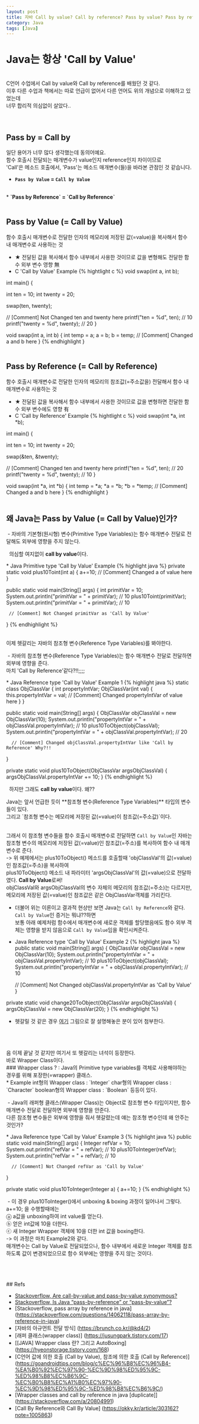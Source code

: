 ```yaml
---
layout: post
title: 자바 Call by value? Call by reference? Pass by value? Pass by reference?
category: Java
tags: [Java]
---
```


# Java는 항상 'Call by Value'
<br/>
C언어 수업에서 Call by value와 Call by reference를 배웠던 것 같다.<br>
이후 다른 수업과 책에서는 따로 언급이 없어서 다른 언어도 위의 개념으로 이해하고 있었는데<br>
너무 합리적 의심없이 살았다..<br>
<br/><br/>

## Pass by = Call by
일단 용어가 너무 많다 생각했는데 동의어예요.<br/>
함수 호출시 전달되는 매개변수가 value인지 reference인지 차이이므로<br/>
'Call'은 메소드 호출에서, 'Pass'는 메소드 매개변수(들)을 바라본 관점인 것 같습니다.<br/>
* <strong>`Pass by Value` = `Call by Value`</strong>
<br/>
* <strong>`Pass by Reference` = `Call by Reference`</strong>
<br/>
<br/>

## Pass by Value (= Call by Value)
함수 호출시 매개변수로 전달한 인자의 메모리에 저장된 값(=value)을 복사해서 함수 내 매개변수로 사용하는 것<br>
* ★ 전달된 값을 복사해서 함수 내부에서 사용한 것이므로 값을 변형해도 전달한 함수 외부 변수 영향 無
* C 'Call by Value' Example
{% hightlight c %}
void swap(int a, int b);

int main() {

   int ten = 10;
   int twenty = 20;

   swap(ten, twenty);

   // [Comment] Not Changed ten and twenty here 
   printf("ten = %d", ten); // 10
   printf("twenty = %d", twenty); // 20
}

void swap(int a, int b) {
 int temp = a;
 a = b;
 b = temp;
 // [Comment] Changed a and b here 
}
{% endhighlight }
<br/>
<br/>

## Pass by Reference (= Call by Reference)
함수 호출시 매개변수로 전달한 인자의 메모리의 참조값(=주소값을) 전달해서 함수 내 매개변수로 사용하는 것</br>
* ★ 전달된 값을 복사해서 함수 내부에서 사용한 것이므로 값을 변형하면 전달한 함수 외부 변수에도 영향 有
* C 'Call by Reference' Example
{% hightlight c %}
void swap(int *a, int *b);

int main() {

   int ten = 10;
   int twenty = 20;

   swap(&ten, &twenty);

   // [Comment] Changed ten and twenty here 
   printf("ten = %d", ten); // 20
   printf("twenty = %d", twenty); // 10
}

void swap(int *a, int *b) {
 int temp = *a;
 *a = *b;
 *b = *temp;
 // [Comment] Changed a and b here 
}
{% endhighlight }
<br/>
<br/>

## 왜 Java는 Pass by Value (= Call by Value)인가?
<p>&nbsp;- 자바의 기본형(원시형) 변수(Primitive Type Variables)는 함수 매개변수 전달로 전달해도 외부에 영향을 주지 않는다.</p>
<p>&nbsp;&nbsp;의심할 여지없이 <strong>call by value</strong>이다.</p>
* Java Primitive type 'Call by Value' Example
 {% highlight java %}
 private static void plus10Toint(int a) {
    a+=10;
    // [Comment] Changed a of value here
 }
 
 public static void main(String[] args) {
     int primitVar = 10;
     System.out.println("primitVar = " + primitVar); // 10
     plus10Toint(primitVar);
     System.out.println("primitVar = " + primitVar); // 10
     
     // [Comment] Not Changed primitVar as 'Call by Value'
 }
 {% endhighlight %}
<br/>
<br/>

이제 헷갈리는 자바의 참조형 변수(Reference Type Variables)를 봐야한다.<br/>
<p>&nbsp;- 자바의 참조형 변수(Reference Type Variables)는 함수 매개변수 전달로 전달하면 외부에 영향을 준다. <br/>
마치 'Call by Reference'같다?!!;;;;</p>
* Java Reference type 'Call by Value' Example 1
 {% highlight java %}
 static class ObjClassVar {
     int propertyIntVar;
     ObjClassVar(int val) {
         this.propertyIntVar = val;
         // [Comment] Changed propertyIntVar of value here
     }
 }
 
 public static void main(String[] args) {
      ObjClassVar objClassVal = new ObjClassVar(10);
      System.out.println("propertyIntVar = " + objClassVal.propertyIntVar); // 10
      plus10ToObject(objClassVal);
      System.out.println("propertyIntVar = " + objClassVal.propertyIntVar); // 20
      
      // [Comment] Changed objClassVal.propertyIntVar like 'Call by Reference' Why?!!
 }
 
 private static void plus10ToObject(ObjClassVar argsObjClassVal) {
     argsObjClassVal.propertyIntVar += 10;
 }
 {% endhighlight %}
<p>&nbsp;&nbsp;하지만 그래도 <strong>call by value</strong>이다. 왜??</p>
Java는 앞서 언급한 듯이 **참조형 변수(Reference Type Variables)** 타입의 변수들이 있다.<br/>
그리고 `참조형 변수는 메모리에 저장된 값(=value)이 참조값(=주소값)`이다.<br/><br/>

그래서 이 참조형 변수들을 함수 호출시 매개변수로 전달하면 `Call by Value`인 자바는 </br>
참조형 변수의 메모리에 저장된 값(=value)인 참조값(=주소)를 복사하여 함수 내 매개변수로 준다.</br>
-> 위 예제에서는 plus10ToObject() 메소드를 호출할때 'objClassVal'의 값(=value)인 참조값(=주소)을 복사하여<br/>
plus10ToObject() 메소드 내 파라미터 'argsObjClassVal'의 값(=value)으로 전달하였다. **Call by Value**로써!<br/>
objClassVal와 argsObjClassVal의 변수 자체의 메모리의 참조값(=주소)는 다르지만, <br/>
메모리에 저장된 값(=value)인 참조값은 같은 ObjClassVar객체를 가리킨다.<br/>
 * 더불어 위는 이론이고 결과적 현상만 보면 Java는 `Call by Reference`와 같다. `Call by Value`인 증거는 뭐냐??하면<br/>
   보통 아래 예제처럼 함수에서 매개변수에 새로운 객체를 할당했음에도 함수 외부 객체는 영향을 받지 않음으로 `Call by Value`임을 확인시켜준다.<br/>
 * Java Reference type 'Call by Value' Example 2
{% highlight java %}  
 public static void main(String[] args) {
      ObjClassVar objClassVal = new ObjClassVar(10);
      System.out.println("propertyIntVar = " + objClassVal.propertyIntVar); // 10
      plus10ToObject(objClassVal);
      System.out.println("propertyIntVar = " + objClassVal.propertyIntVar); // 10
      
      // [Comment] Not Changed objClassVal.propertyIntVar as 'Call by Value'
 }
 
 private static void change20ToObject(ObjClassVar argsObjClassVal) {
     argsObjClassVal = new ObjClassVar(20);
 }
 {% endhighlight %}
 
 * 헷갈릴 것 같은 경우 [여기](https://stackoverflow.com/a/12429953) 그림으로 잘 설명해놓은 분이 있어 첨부한다. 
<br/>
<br/>
<br/>
음 이제 끝날 것 같지만 여기서 또 헷갈리는 녀석이 등장한다.<br/>
바로 Wrapper Class이다.<br/>
### Wrapper class ?
 : Java의 Primitive type variables를 객체로 사용해야하는 경우를 위해 포장한(=wrapper) 클래스.<br/>
 * Example
 int형의 Wrapper class  : `Integer`
 char형의 Wrapper class : `Character`
 boolean형의 Wrapper class : `Boolean`
 등등이 있다.
<br/>

<p>&nbsp;- Java의 래퍼형 클래스(Wrapper Class)는 Object로 참조형 변수 타입이지만, 함수 매개변수 전달로 전달하면 외부에 영향을 안준다. <br/>
   다른 참조형 변수들은 외부에 영향을 줘서 헷갈렸는데 얘는 참조형 변수인데 왜 안주는 것인가?</p>
 * Java Reference type 'Call by Value' Example 3
{% highlight java %}  
 public static void main(String[] args) {
      Integer refVar = 10;
      System.out.println("refVar = " + refVar); // 10
      plus10ToInteger(refVar);
      System.out.println("refVar = " + refVar); // 10
      
      // [Comment] Not Changed refVar as 'Call by Value'
 }
 
 private static void plus10ToInteger(Integer a) {
        a+=10;
 }
 {% endhighlight %}
 <br/>
<p>&nbsp;- 이 경우 plus10ToInteger()에서 unboxing & boxing 과정이 일어나서 그렇다.<br/>
a+=10; 을 수행할때에는 <br/>
ⓐ  a값을 unboxing하여 int value를 얻는다.<br/>
ⓑ  얻은 int값에 10을 더한다.<br/>
ⓒ  새 Integer Wrapper 객체에 10을 더한 int 값을 boxing한다.<br/>
 -> 이 과정은 마치 Example2와 같다. </br>
 매개변수는 Call by Value로 전달되었으나, 함수 내부에서 새로운 Integer 객체를 참조하도록 값이 변경되었으므로 함수 외부에는 영향을 주지 않는 것이다.
</p>
<br/>
<br/>
<br/>
## Refs

* [Stackoverflow, Are call-by-value and pass-by-value synonymous?](https://stackoverflow.com/a/4987266)
* [Stackoverflow, Is Java “pass-by-reference” or “pass-by-value”?](https://stackoverflow.com/questions/40480/is-java-pass-by-reference-or-pass-by-value)
* [Stackoverflow, pass array by reference in java] (https://stackoverflow.com/questions/14062118/pass-array-by-reference-in-java)
* [자바의 아규먼트 전달 방식] (https://brunch.co.kr/@kd4/2)
* [래퍼 클래스(wrapper class)] (https://jusungpark.tistory.com/17)
* [[JAVA] Wrapper class 란? 그리고 AutoBoxing] (https://hyeonstorage.tistory.com/168)
* [C언어 값에 의한 호출 (Call by Value), 참조에 의한 호출 (Call by Reference)] (https://goandroidtips.com/blog/c%EC%96%B8%EC%96%B4-%EA%B0%92%EC%97%90-%EC%9D%98%ED%95%9C-%ED%98%B8%EC%B6%9C-%EC%B0%B8%EC%A1%B0%EC%97%90-%EC%9D%98%ED%95%9C-%ED%98%B8%EC%B6%9C/)
* [Wrapper classes and call by reference in java [duplicate]] (https://stackoverflow.com/a/20804991)
* [Call By Reference와 Call By Value] (https://okky.kr/article/303162?note=1005863)
